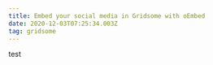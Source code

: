 ```yaml
---
title: Embed your social media in Gridsome with oEmbed
date: 2020-12-03T07:25:34.003Z
tag: gridsome
---
```

test